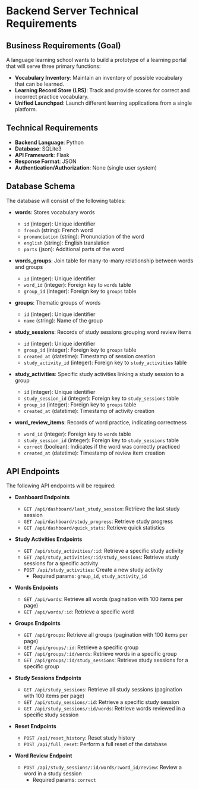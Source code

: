 # Backend Server Technical Requirements

## Business Requirements (Goal)

A language learning school wants to build a prototype of a learning portal that will serve three primary functions:

- **Vocabulary Inventory**: Maintain an inventory of possible vocabulary that can be learned.
- **Learning Record Store (LRS)**: Track and provide scores for correct and incorrect practice vocabulary.
- **Unified Launchpad**: Launch different learning applications from a single platform.

## Technical Requirements

- **Backend Language**: Python
- **Database**: SQLite3
- **API Framework**: Flask
- **Response Format**: JSON
- **Authentication/Authorization**: None (single user system)

## Database Schema

The database will consist of the following tables:

- **words**: Stores vocabulary words

  - `id` (integer): Unique identifier
  - `french` (string): French word
  - `pronunciation` (string): Pronunciation of the word
  - `english` (string): English translation
  - `parts` (json): Additional parts of the word

- **words_groups**: Join table for many-to-many relationship between words and groups

  - `id` (integer): Unique identifier
  - `word_id` (integer): Foreign key to `words` table
  - `group_id` (integer): Foreign key to `groups` table

- **groups**: Thematic groups of words

  - `id` (integer): Unique identifier
  - `name` (string): Name of the group

- **study_sessions**: Records of study sessions grouping word review items

  - `id` (integer): Unique identifier
  - `group_id` (integer): Foreign key to `groups` table
  - `created_at` (datetime): Timestamp of session creation
  - `study_activity_id` (integer): Foreign key to `study_activities` table

- **study_activities**: Specific study activities linking a study session to a group

  - `id` (integer): Unique identifier
  - `study_session_id` (integer): Foreign key to `study_sessions` table
  - `group_id` (integer): Foreign key to `groups` table
  - `created_at` (datetime): Timestamp of activity creation

- **word_review_items**: Records of word practice, indicating correctness
  - `word_id` (integer): Foreign key to `words` table
  - `study_session_id` (integer): Foreign key to `study_sessions` table
  - `correct` (boolean): Indicates if the word was correctly practiced
  - `created_at` (datetime): Timestamp of review item creation

## API Endpoints

The following API endpoints will be required:

- **Dashboard Endpoints**

  - `GET /api/dashboard/last_study_session`: Retrieve the last study session
  - `GET /api/dashboard/study_progress`: Retrieve study progress
  - `GET /api/dashboard/quick_stats`: Retrieve quick statistics

- **Study Activities Endpoints**

  - `GET /api/study_activities/:id`: Retrieve a specific study activity
  - `GET /api/study_activities/:id/study_sessions`: Retrieve study sessions for a specific activity
  - `POST /api/study_activities`: Create a new study activity
    - Required params: `group_id`, `study_activity_id`

- **Words Endpoints**

  - `GET /api/words`: Retrieve all words (pagination with 100 items per page)
  - `GET /api/words/:id`: Retrieve a specific word

- **Groups Endpoints**

  - `GET /api/groups`: Retrieve all groups (pagination with 100 items per page)
  - `GET /api/groups/:id`: Retrieve a specific group
  - `GET /api/groups/:id/words`: Retrieve words in a specific group
  - `GET /api/groups/:id/study_sessions`: Retrieve study sessions for a specific group

- **Study Sessions Endpoints**

  - `GET /api/study_sessions`: Retrieve all study sessions (pagination with 100 items per page)
  - `GET /api/study_sessions/:id`: Retrieve a specific study session
  - `GET /api/study_sessions/:id/words`: Retrieve words reviewed in a specific study session

- **Reset Endpoints**

  - `POST /api/reset_history`: Reset study history
  - `POST /api/full_reset`: Perform a full reset of the database

- **Word Review Endpoint**
  - `POST /api/study_sessions/:id/words/:word_id/review`: Review a word in a study session
    - Required params: `correct`
